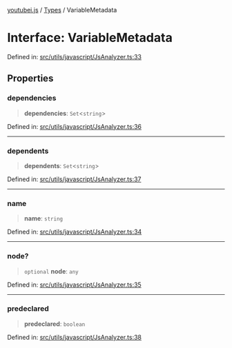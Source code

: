 [youtubei.js](../../../../README.md) / [Types](../README.md) / VariableMetadata

# Interface: VariableMetadata

Defined in: [src/utils/javascript/JsAnalyzer.ts:33](https://github.com/LuanRT/YouTube.js/blob/0733f60b57877f6b8b87dfd5cc6195b5085f5c09/src/utils/javascript/JsAnalyzer.ts#L33)

## Properties

### dependencies

> **dependencies**: `Set`\<`string`\>

Defined in: [src/utils/javascript/JsAnalyzer.ts:36](https://github.com/LuanRT/YouTube.js/blob/0733f60b57877f6b8b87dfd5cc6195b5085f5c09/src/utils/javascript/JsAnalyzer.ts#L36)

***

### dependents

> **dependents**: `Set`\<`string`\>

Defined in: [src/utils/javascript/JsAnalyzer.ts:37](https://github.com/LuanRT/YouTube.js/blob/0733f60b57877f6b8b87dfd5cc6195b5085f5c09/src/utils/javascript/JsAnalyzer.ts#L37)

***

### name

> **name**: `string`

Defined in: [src/utils/javascript/JsAnalyzer.ts:34](https://github.com/LuanRT/YouTube.js/blob/0733f60b57877f6b8b87dfd5cc6195b5085f5c09/src/utils/javascript/JsAnalyzer.ts#L34)

***

### node?

> `optional` **node**: `any`

Defined in: [src/utils/javascript/JsAnalyzer.ts:35](https://github.com/LuanRT/YouTube.js/blob/0733f60b57877f6b8b87dfd5cc6195b5085f5c09/src/utils/javascript/JsAnalyzer.ts#L35)

***

### predeclared

> **predeclared**: `boolean`

Defined in: [src/utils/javascript/JsAnalyzer.ts:38](https://github.com/LuanRT/YouTube.js/blob/0733f60b57877f6b8b87dfd5cc6195b5085f5c09/src/utils/javascript/JsAnalyzer.ts#L38)
